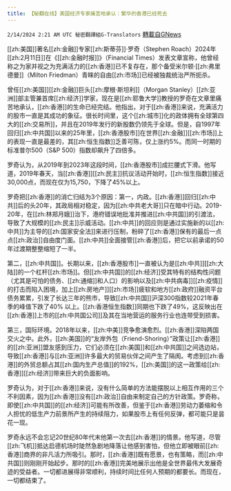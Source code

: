 ```yaml
---
title: 【秘翻在线】美国经济专家痛苦地承认：繁华的香港已经死去
---
```

`2/14/2024 2:21 AM UTC 秘密翻譯組G-Translators` [轉載自GNews](https://gnews.org/articles/2304179)

[[zh:美国]]著名[[zh:金融]]专家[[zh:斯蒂芬]]·罗奇（Stephen Roach）2024年[[zh:2月11日]]在《[[zh:金融时报]]》（Financial Times）发表文章宣称，他曾经称之为家并视之为充满活力的[[zh:香港]]已不复存在，那个备受米尔顿·[[zh:弗里德曼]]（Milton Friedman）青睐的自由[[zh:市场]]已经被独裁统治严所扼杀。

曾任[[zh:美国]][[zh:金融]]巨头[[zh:摩根·斯坦利]]（Morgan Stanley）[[zh:亚洲]]部主管兼首席[[zh:经济]]学家，现在是[[zh:耶鲁大学]]教授的罗奇在文章里痛苦地承认，[[zh:香港]]的生命已经完结。他指出，对于[[zh:香港]]来说，充满活力的股市一直是其成功的象征。很长时间里，这个[[zh:城市]]化的政体拥有全球第四大的[[zh:交易所]]，并且在2019年发行的新股数仍领先于全球。但是，自1997年回归[[zh:中共国]]以来的25年里，[[zh:香港股市]]在世界[[zh:金融]][[zh:市场]]上的表现一直是最差的，其[[zh:恒生指数]]乏善可陈，仅上涨约5%。而同一时期的标准普尔500（S&P 500）指数却飙升了四倍多。

罗奇认为，从2019年到2023年这段时间，[[zh:香港股市]]成拦腰式下滑。他写道，2019年春天，当[[zh:香港]][[zh:民主]]抗议活动开始时，[[zh:恒生指数]]接近30,000点，而现在仅为15,750，下降了45%以上。

罗奇把[[zh:香港]]的消亡归结为3个原因：第一，内政。[[zh:香港]]回归[[zh:中共]]后的头20年，其政局相对稳定，因为[[zh:中共老大哥]]只在暗中行动。2019-20年，在[[zh:林郑月娥]]治下，港府错误地批准并推进[[zh:中共国]]的引渡法，导致了大规模的[[zh:民主]]示威活动。[[zh:中共]]的回应则是通过实施新的以[[zh:中共]]为主导的[[zh:国家安全法]]来进行压制，粉碎了[[zh:香港]]保有的最后一点点[[zh:政治]]自由度门面。[[zh:中共]]全面接管[[zh:香港]]后，把它以前承诺的50年过渡期整整缩短了一半。

第二，[[zh:中共国]]。长期以来，[[zh:香港股市]]一直被认为是[[zh:中共]][[zh:大陆]]的一个杠杆[[zh:市场]]。但[[zh:中共国]]的[[zh:经济]]受其特有的结构性问题（尤其是可怕的债务、[[zh:通缩]]和人口）的影响以及[[zh:中共病毒]][[zh:疫情]]的打击而陷入困境，加上[[zh:房地产]][[zh:市场]]疲软和地方[[zh:政府]]融资平台债务累累，引发了长达三年的熊市，导致[[zh:中共国]]沪深300指数较2021年春季的峰值下跌了40% 以上。[[zh:香港恒生指数]]同期也下跌了49%，这反映出在[[zh:香港]]上市的[[zh:中共国公司]]及其在当地营运的服务行业也连带受到损害。

第三，国际环境。2018年以来，[[zh:中美]]竞争愈演愈烈。[[zh:香港]]深陷两国交火之中。此外，[[zh:美国]]的“友岸外包（Friend-Shoring）”政策让[[zh:香港]]的[[zh:亚洲]]盟友感到压力，它们必须在[[zh:美国]]和[[zh:中共国]]之间选边站，导致[[zh:香港]]与[[zh:亚洲]]许多最大的贸易伙伴之间产生了隔阂。考虑到[[zh:香港]]的外贸总额占其[[zh:国内生产总值]]的192%，[[zh:美国]]的这一政策给[[zh:香港]][[zh:经济]]带来巨大的负面影响。

罗奇认为，对于[[zh:香港]]来说，没有什么简单的方法能摆脱以上相互作用的三个不利因素，因为[[zh:香港]]没有[[zh:政治]]自由来制定自己的方针政策。罗奇称，即使[[zh:中共国]]的[[zh:经济]]可能有所改善，但鉴于[[zh:香港]]劳动力萎缩和令人担忧的低生产力前景所产生的持续阻力，如果股市上有任何反弹，都可能只是昙花一现。

罗奇永远不会忘记20世纪80年代末他第一次去[[zh:香港]]的情景。他写道，尽管[[zh:飞机]]抵达启德机场时陡然急剧地降落让他感到害怕，但他立即被眼前[[zh:香港]]商界的非凡活力所吸引。那时，[[zh:香港]]既有愿景，也有策略，而[[zh:中共国]]则刚刚开始起步。那时的[[zh:香港]]完美地展示出他是全世界最伟大发展奇迹的受益者。一切都进展得非常顺利，持续时间比任何人预期的都要长。而现在，一切都结束了。
